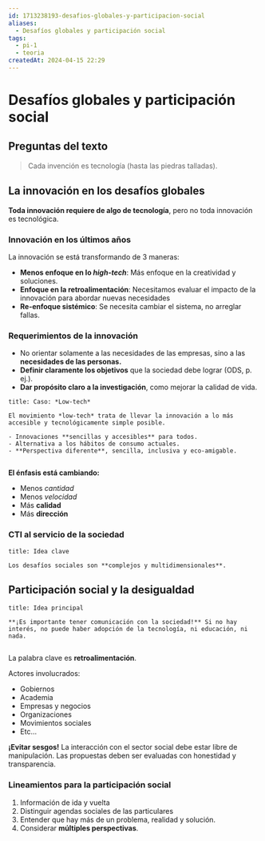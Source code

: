```yaml
---
id: 1713238193-desafios-globales-y-participacion-social
aliases:
  - Desafíos globales y participación social
tags:
  - pi-1
  - teoria
createdAt: 2024-04-15 22:29
---
```


# Desafíos globales y participación social

## Preguntas del texto

> Cada invención es tecnología (hasta las piedras talladas).

## La innovación en los desafíos globales

**Toda innovación requiere de algo de tecnología**, pero no toda innovación es tecnológica.

### Innovación en los últimos años

La innovación se está transformando de 3 maneras:

- **Menos enfoque en lo *high-tech***: Más enfoque en la creatividad y soluciones.
- **Enfoque en la retroalimentación**: Necesitamos evaluar el impacto de la innovación para abordar nuevas necesidades
- **Re-enfoque sistémico**: Se necesita cambiar el sistema, no arreglar fallas.

### Requerimientos de la innovación

- No orientar solamente a las necesidades de las empresas, sino a las **necesidades de las personas.**
- **Definir claramente los objetivos** que la sociedad debe lograr (ODS, p. ej.).
- **Dar propósito claro a la investigación**, como mejorar la calidad de vida.

```ad-example
title: Caso: *Low-tech*

El movimiento *low-tech* trata de llevar la innovación a lo más accesible y tecnológicamente simple posible.

- Innovaciones **sencillas y accesibles** para todos.
- Alternativa a los hábitos de consumo actuales.
- **Perspectiva diferente**, sencilla, inclusiva y eco-amigable.


```

**El énfasis está cambiando:**

- Menos *cantidad*
- Menos *velocidad*
- Más **calidad**
- Más **dirección**

### CTI al servicio de la sociedad

```ad-important
title: Idea clave

Los desafíos sociales son **complejos y multidimensionales**.

```

## Participación social y la desigualdad

```ad-important
title: Idea principal

**¡Es importante tener comunicación con la sociedad!** Si no hay interés, no puede haber adopción de la tecnología, ni educación, ni nada.


```

La palabra clave es **retroalimentación**.

Actores involucrados:

- Gobiernos
- Academia
- Empresas y negocios
- Organizaciones
- Movimientos sociales
- Etc...

**¡Evitar sesgos!** La interacción con el sector social debe estar libre de manipulación. Las propuestas deben ser evaluadas con honestidad y transparencia.

### Lineamientos para la participación social

1. Información de ida y vuelta
2. Distinguir agendas sociales de las particulares
3. Entender que hay más de un problema, realidad y solución.
4. Considerar **múltiples perspectivas**.

